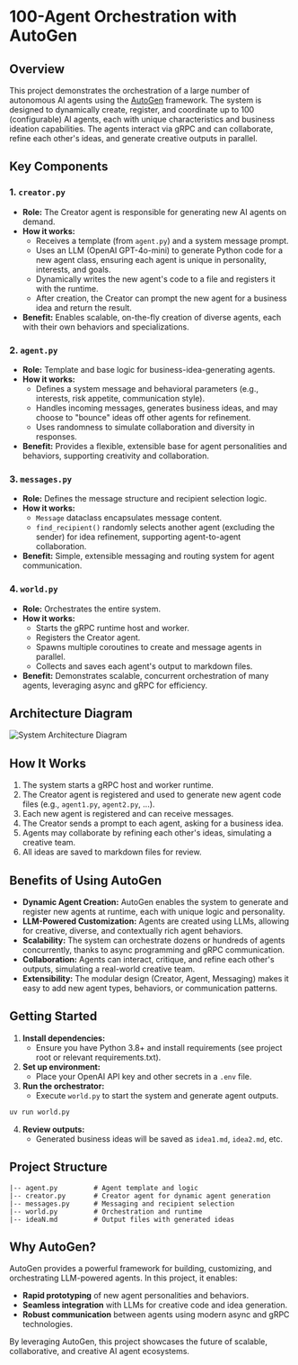 # 100-Agent Orchestration with AutoGen

## Overview

This project demonstrates the orchestration of a large number of autonomous AI agents using the [AutoGen](https://github.com/microsoft/autogen) framework. The system is designed to dynamically create, register, and coordinate up to 100 (configurable) AI agents, each with unique characteristics and business ideation capabilities. The agents interact via gRPC and can collaborate, refine each other's ideas, and generate creative outputs in parallel.

## Key Components

### 1. `creator.py`
- **Role:** The Creator agent is responsible for generating new AI agents on demand.
- **How it works:**
  - Receives a template (from `agent.py`) and a system message prompt.
  - Uses an LLM (OpenAI GPT-4o-mini) to generate Python code for a new agent class, ensuring each agent is unique in personality, interests, and goals.
  - Dynamically writes the new agent's code to a file and registers it with the runtime.
  - After creation, the Creator can prompt the new agent for a business idea and return the result.
- **Benefit:** Enables scalable, on-the-fly creation of diverse agents, each with their own behaviors and specializations.

### 2. `agent.py`
- **Role:** Template and base logic for business-idea-generating agents.
- **How it works:**
  - Defines a system message and behavioral parameters (e.g., interests, risk appetite, communication style).
  - Handles incoming messages, generates business ideas, and may choose to "bounce" ideas off other agents for refinement.
  - Uses randomness to simulate collaboration and diversity in responses.
- **Benefit:** Provides a flexible, extensible base for agent personalities and behaviors, supporting creativity and collaboration.

### 3. `messages.py`
- **Role:** Defines the message structure and recipient selection logic.
- **How it works:**
  - `Message` dataclass encapsulates message content.
  - `find_recipient()` randomly selects another agent (excluding the sender) for idea refinement, supporting agent-to-agent collaboration.
- **Benefit:** Simple, extensible messaging and routing system for agent communication.

### 4. `world.py`
- **Role:** Orchestrates the entire system.
- **How it works:**
  - Starts the gRPC runtime host and worker.
  - Registers the Creator agent.
  - Spawns multiple coroutines to create and message agents in parallel.
  - Collects and saves each agent's output to markdown files.
- **Benefit:** Demonstrates scalable, concurrent orchestration of many agents, leveraging async and gRPC for efficiency.

## Architecture Diagram

![System Architecture Diagram](../../../../assets/architecture-diagram.png)

## How It Works
1. The system starts a gRPC host and worker runtime.
2. The Creator agent is registered and used to generate new agent code files (e.g., `agent1.py`, `agent2.py`, ...).
3. Each new agent is registered and can receive messages.
4. The Creator sends a prompt to each agent, asking for a business idea.
5. Agents may collaborate by refining each other's ideas, simulating a creative team.
6. All ideas are saved to markdown files for review.

## Benefits of Using AutoGen
- **Dynamic Agent Creation:** AutoGen enables the system to generate and register new agents at runtime, each with unique logic and personality.
- **LLM-Powered Customization:** Agents are created using LLMs, allowing for creative, diverse, and contextually rich agent behaviors.
- **Scalability:** The system can orchestrate dozens or hundreds of agents concurrently, thanks to async programming and gRPC communication.
- **Collaboration:** Agents can interact, critique, and refine each other's outputs, simulating a real-world creative team.
- **Extensibility:** The modular design (Creator, Agent, Messaging) makes it easy to add new agent types, behaviors, or communication patterns.

## Getting Started

1. **Install dependencies:**
   - Ensure you have Python 3.8+ and install requirements (see project root or relevant requirements.txt).
2. **Set up environment:**
   - Place your OpenAI API key and other secrets in a `.env` file.
3. **Run the orchestrator:**
   - Execute `world.py` to start the system and generate agent outputs.

```bash
uv run world.py
```

4. **Review outputs:**
   - Generated business ideas will be saved as `idea1.md`, `idea2.md`, etc.


## Project Structure
```
|-- agent.py         # Agent template and logic
|-- creator.py       # Creator agent for dynamic agent generation
|-- messages.py      # Messaging and recipient selection
|-- world.py         # Orchestration and runtime
|-- ideaN.md         # Output files with generated ideas
```

## Why AutoGen?
AutoGen provides a powerful framework for building, customizing, and orchestrating LLM-powered agents. In this project, it enables:
- **Rapid prototyping** of new agent personalities and behaviors.
- **Seamless integration** with LLMs for creative code and idea generation.
- **Robust communication** between agents using modern async and gRPC technologies.

By leveraging AutoGen, this project showcases the future of scalable, collaborative, and creative AI agent ecosystems. 